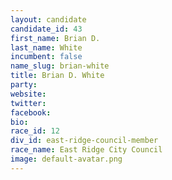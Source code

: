 ```yaml
---
layout: candidate
candidate_id: 43
first_name: Brian D.
last_name: White
incumbent: false
name_slug: brian-white
title: Brian D. White
party: 
website: 
twitter: 
facebook: 
bio: 
race_id: 12
div_id: east-ridge-council-member
race_name: East Ridge City Council
image: default-avatar.png
---
```

